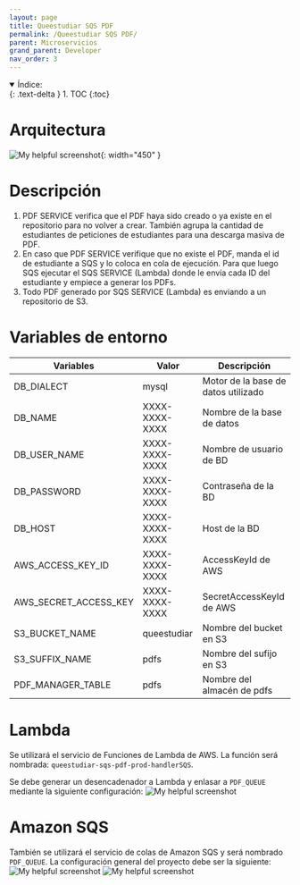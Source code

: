 ```yaml
---
layout: page
title: Queestudiar SQS PDF
permalink: /Queestudiar SQS PDF/
parent: Microservicios
grand_parent: Developer
nav_order: 3
---
```


<details open markdown="block">
  <summary>
    Índice:
  </summary>
  {: .text-delta }
1. TOC
{:toc}
</details>

# Arquitectura

![My helpful screenshot](https://cdn.discordapp.com/attachments/955522800918085684/1010224651806462052/unknown.png){: width="450" }

# Descripción
1. PDF SERVICE verifica que el PDF haya sido creado o ya existe en el repositorio para no volver a crear. También agrupa la cantidad de estudiantes de peticiones de estudiantes para una descarga masiva de PDF.
1. En caso que PDF SERVICE verifique que no existe el PDF, manda el id de estudiante a SQS y lo coloca en cola de ejecución. Para que luego SQS ejecutar el SQS SERVICE (Lambda)  donde le envía cada ID del estudiante y empiece a generar los PDFs.
1. Todo PDF generado por SQS SERVICE (Lambda) es enviando a un repositorio de S3.


# Variables de entorno

| Variables                   | Valor                                 | Descripción |
| -----------                 | -----------                           | ----------- |
| DB_DIALECT                  | mysql                         | Motor de la base de datos utilizado |
| DB_NAME                     | XXXX-XXXX-XXXX           | Nombre de la base de datos |
| DB_USER_NAME                | XXXX-XXXX-XXXX                              | Nombre de usuario de BD |
| DB_PASSWORD                 | XXXX-XXXX-XXXX                      | Contraseña de la BD |
| DB_HOST                     | XXXX-XXXX-XXXX         | Host de la BD |
| AWS_ACCESS_KEY_ID                   | XXXX-XXXX-XXXX | AccessKeyId de AWS |
| AWS_SECRET_ACCESS_KEY                   | XXXX-XXXX-XXXX | SecretAccessKeyId de AWS |
| S3_BUCKET_NAME                   | queestudiar | Nombre del bucket en S3 |
| S3_SUFFIX_NAME                   | pdfs | Nombre del sufijo en S3 |
| PDF_MANAGER_TABLE                   | pdfs | Nombre del almacén de pdfs |

# Lambda 

Se utilizará el servicio de Funciones de Lambda de AWS. La función será nombrada: `queestudiar-sqs-pdf-prod-handlerSQS`.

Se debe generar un desencadenador a Lambda y enlasar a `PDF_QUEUE` mediante la siguiente configuración:
  ![My helpful screenshot](https://cdn.discordapp.com/attachments/955522800918085683/1032731135563792424/unknown.png)


# Amazon SQS

También se utilizará el servicio de colas de Amazon SQS y será nombrado `PDF_QUEUE`.
La configuración general del proyecto debe ser la siguiente:
  ![My helpful screenshot](https://cdn.discordapp.com/attachments/955522800918085683/1032715097967177748/unknown.png)
  ![My helpful screenshot](https://cdn.discordapp.com/attachments/955522800918085683/1032715515635961927/unknown.png)



